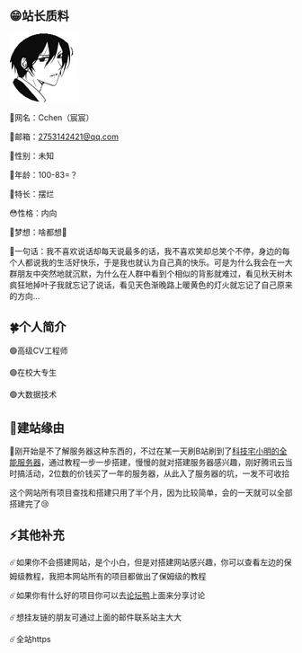 ## 😁站长质料

![](../../img/1.png ":no-zoom")

🚴网名：Cchen（宸宸）

📧邮箱：2753142421@qq.com

👦性别：未知

👶年龄：100-83=？

🦵特长：摆烂

😳性格：内向

🎅梦想：啥都想🤤

🎤一句话：我不喜欢说话却每天说最多的话，我不喜欢笑却总笑个不停，身边的每个人都说我的生活好快乐，于是我也就认为自己真的快乐。可是为什么我会在一大群朋友中突然地就沉默，为什么在人群中看到个相似的背影就难过，看见秋天树木疯狂地掉叶子我就忘记了说话，看见天色渐晚路上暖黄色的灯火就忘记了自己原来的方向…

## 🍀个人简介

🟢高级CV工程师

🟢在校大专生

🟢大数据技术

## 🥣建站缘由

🌝刚开始是不了解服务器这种东西的，不过在某一天刷B站刷到了[科技宅小明的全能服务器](https://space.bilibili.com/5626102/channel/collectiondetail?sid=6752)，通过教程一步一步搭建，慢慢的就对搭建服务器感兴趣，刚好腾讯云当时搞活动，2位数的价钱买了一年的服务器，从此入了服务器的坑，一发不可收拾

这个网站所有项目查找和搭建只用了半个月，因为比较简单，会的一天就可以全部搭建完了😢

## ⚡其他补充

☄️如果你不会搭建网站，是个小白，但是对搭建网站感兴趣，你可以查看左边的保姆级教程，我把本网站所有的项目都做出了保姆级的教程

☄️如果你有什么好的项目你可以去[论坛鸭](https://yan.vin:666)上面来分享讨论

☄️想挂友链的朋友可通过上面的邮件联系站主大大

☄️全站https
